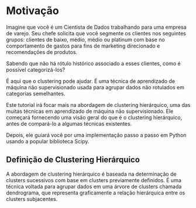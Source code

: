 # Motivação

Imagine que você é um Cientista de Dados trabalhando para uma empresa de varejo. Seu chefe solicita que você segmente os clientes nos seguintes grupos: clientes de baixo, médio, médio ou platinum com base no comportamento de gastos para fins de marketing direcionado e recomendações de produtos.

Sabendo que não há rótulo histórico associado a esses clientes, como é possível categorizá-los?

É aqui que o clustering pode ajudar. É uma técnica de aprendizado de máquina não supervisionado usada para agrupar dados não rotulados em categorias semelhantes.

Este tutorial irá focar mais na abordagem de clustering hierárquico, uma das muitas técnicas em aprendizado de máquina não supervisionado. Ele começará fornecendo uma visão geral do que é o clustering hierárquico, antes de compará-lo a algumas técnicas existentes.

Depois, ele guiará você por uma implementação passo a passo em Python usando a popular biblioteca Scipy.

## Definição de Clustering Hierárquico

A abordagem de clustering hierárquico é baseada na determinação de clusters sucessivos com base em clusters previamente definidos. É uma técnica voltada para agrupar dados em uma árvore de clusters chamada dendrograma, que representa graficamente a relação hierárquica entre os clusters subjacentes.
